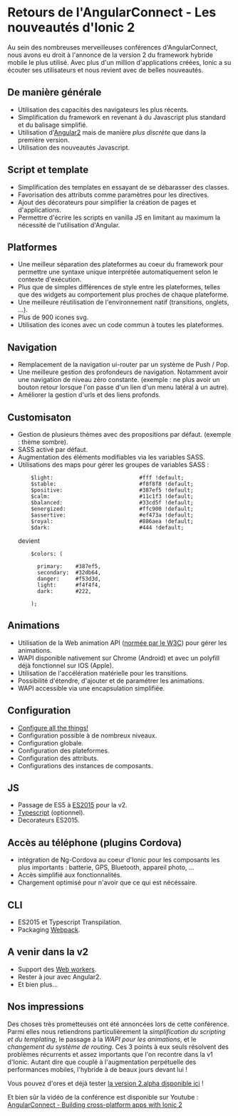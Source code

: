# Retours de l'AngularConnect - Les nouveautés d'Ionic 2

Au sein des nombreuses merveilleuses conférences d'AngularConnect, nous avons eu droit à l'annonce de la version 2 du framework hybride mobile le plus utilisé. Avec plus d'un million d'applications créées, Ionic a su écouter ses utilisateurs et nous revient avec de belles nouveautés.

## De manière générale
- Utilisation des capacités des navigateurs les plus récents.
- Simplification du framework en revenant à du Javascript plus standard et du balisage simplifié.
- Utilisation d'[Angular2](https://angular.io/) mais de manière _plus discrète_ que dans la première version.
- Utilisation des nouveautés Javascript.

## Script et template
- Simplification des templates en essayant de se débarasser des classes.
- Favorisation des attributs comme paramètres pour les directives.
- Ajout des décorateurs pour simplifier la création de pages et d'applications.
- Permettre d'écrire les scripts en vanilla JS en limitant au maximum la nécessité de l'utilisation d'Angular.

## Platformes
- Une meilleur séparation des plateformes au coeur du framework pour permettre une syntaxe unique interprétée automatiquement selon le contexte d'exécution.
- Plus que de simples différences de style entre les plateformes, telles que des widgets au comportement plus proches de chaque plateforme.
- Une meilleure réutilisation de l'environnement natif (transitions, onglets, …).
- Plus de 900 icones svg.
- Utilisation des icones avec un code commun à toutes les plateformes.

## Navigation
- Remplacement de la navigation ui-router par un système de Push / Pop.
- Une meilleure gestion des profondeurs de navigation. Notamment avoir une navigation de niveau zéro constante. (exemple : ne plus avoir un bouton retour lorsque l'on passe d'un lien d'un menu latéral à un autre).
- Améliorer la gestion d'urls et des liens profonds.

## Customisaton
- Gestion de plusieurs thèmes avec des propositions par défaut. (exemple : thème sombre).
- SASS activé par défaut.
- Augmentation des éléments modifiables via les variables SASS.
- Utilisations des maps pour gérer les groupes de variables SASS :
    ```
        $light:                           #fff !default;
        $stable:                          #f8f8f8 !default;
        $positive:                        #387ef5 !default;
        $calm:                            #11c1f3 !default;
        $balanced:                        #33cd5f !default;
        $energized:                       #ffc900 !default;
        $assertive:                       #ef473a !default;
        $royal:                           #886aea !default;
        $dark:                            #444 !default;
    ```
    devient
    ```
        $colors: (

          primary:    #387ef5,
          secondary:  #32db64,
          danger:     #f53d3d,
          light:      #f4f4f4,
          dark:       #222,

        );
    ```

## Animations
- Utilisation de la Web animation API ([normée par le W3C](https://w3c.github.io/web-animations/)) pour gérer les animations.
- WAPI disponible nativement sur Chrome (Android) et avec un polyfill déjà fonctionnel sur IOS (Apple).
- Utilisation de l'accélération matérielle pour les transitions.
- Possibilité d'étendre, d'ajouter et de paramétrer les animations.
- WAPI accessible via une encapsulation simplifiée.

## Configuration
- [Configure all the things!](http://www.google.fr/imgres?imgurl=https%3A%2F%2Fwww.sysorchestra.com%2Fcontent%2Fimages%2F2014%2FJul%2Fconfigure_all_the_things_banner.jpg&imgrefurl=https%3A%2F%2Fwww.sysorchestra.com%2F2014%2F07%2F19%2Frunning-ghost-fast-and-secure-with-debian-wheezy-nginx-and-mariadb%2F&h=200&w=780&tbnid=RMH_sZWcL1YAuM%3A&docid=HBrsLUdgBfyzqM&ei=YhkpVr3gDMXcUa2rsLAI&tbm=isch&iact=rc&uact=3&dur=5961&page=1&start=0&ndsp=39&ved=0CCQQrQMwAWoVChMIvZnL_MnWyAIVRW4UCh2tFQyG)
- Configuration possible à de nombreux niveaux.
- Configuration globale.
- Configuration des plateformes.
- Configuration des attributs.
- Configurations des instances de composants.

## JS
- Passage de ES5 à [ES2015](http://www.ecma-international.org/ecma-262/6.0/index.html) pour la v2.
- [Typescript](http://www.typescriptlang.org/) (optionnel).
- Decorateurs ES2015.

## Accès au téléphone (plugins Cordova)
- intégration de Ng-Cordova au coeur d'Ionic pour les composants les plus importants : batterie, GPS, Bluetooth, appareil photo, …
- Accès simplifié aux fonctionnalités.
- Chargement optimisé pour n'avoir que ce qui est nécéssaire.

## CLI
- ES2015 et Typescript Transpilation.
- Packaging [Webpack](https://webpack.github.io/).

## A venir dans la v2
- Support des [Web workers](http://www.w3.org/TR/workers/).
- Rester à jour avec Angular2.
- Et bien plus…


## Nos impressions
Des choses très prometteuses ont été annoncées lors de cette conférence. Parmi elles nous retiendrons particulièrement la *simplification du scripting et du templating*, le passage à la *WAPI pour les animations*, et le *changement du système de routing*. Ces 3 points à eux seuls résolvent des problèmes récurrents et assez importants que l'on recontre dans la v1 d'Ionic. Autant dire que couplé à l'augmentation perpétuelle des performances mobiles, l'hybride à de beaux jours devant lui !

Vous pouvez d'ores et déjà tester [la version 2.alpha disponible ici](http://ionicframework.com/docs/v2/) !

Et bien sûr la vidéo de la conférence est disponible sur Youtube : [AngularConnect - Building cross-platform apps with Ionic 2](https://youtu.be/43vanF4YwRI?t=47m20s)
